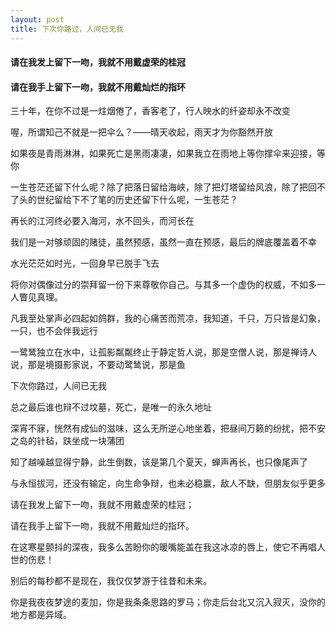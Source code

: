 ```yaml
---
layout: post
title: 下次你路过，人间已无我
---
```

#### 请在我发上留下一吻，我就不用戴虚荣的桂冠
#### 请在我手上留下一吻，我就不用戴灿烂的指环
<!-- more -->
三十年，在你不过是一炷烟倦了，香客老了，行人映水的纤姿却永不改变               

喔，所谓知己不就是一把伞么？——晴天收起，雨天才为你豁然开放               

如果夜是青雨淋淋，如果死亡是黑雨凄凄，如果我立在雨地上等你撑伞来迎接，等你               

一生苍茫还留下什么呢？除了把落日留给海峡，除了把灯塔留给风浪，除了把回不了头的世纪留给下不了笔的历史还留下什么呢，一生苍茫？               

再长的江河终必要入海河，水不回头，而河长在

我们是一对够顽固的赌徒，虽然预感，虽然一直在预感，最后的牌底覆盖着不幸               

水光茫茫如时光，一回身早已脱手飞去               

将你对偶像过分的崇拜留一份下来尊敬你自己。与其多一个虚伪的权威，不如多一人瞥见真理。               

凡我至处掌声必四起如鸽群，我的心痛苦而荒凉，我知道，千只，万只皆是幻象，一只，也不会伴我远行               

一鹭鸶独立在水中，让孤影粼粼终止于静定哲人说，那是空僧人说，那是禅诗人说，那是境摄影家说，不要动鹭鸶说，那是鱼

下次你路过，人间已无我               

总之最后谁也辩不过坟墓，死亡，是唯一的永久地址               

深宵不寐，恍然有成仙的滋味，这么无所逆心地坐着，把昼间万籁的纷扰，把不安之岛的针毡，趺坐成一块蒲团               

知了越噪越显得宁静，此生倒数，该是第几个夏天，蝉声再长，也只像尾声了               

与永恒拔河，还没有输定，向生命争辩，也未必稳赢，敌人不缺，但朋友似乎更多               

请在我发上留下一吻，我就不用戴虚荣的桂冠；               

请在我手上留下一吻，我就不用戴灿烂的指环。               

在这寒星颤抖的深夜，我多么苦盼你的暖嘴能盖在我这冰凉的唇上，使它不再唱人世的伤悲！               

别后的每秒都不是现在，我仅仅梦游于往昔和未来。               

你是我夜夜梦途的麦加，你是我条条思路的罗马；你走后台北又沉入寂灭，没你的地方都是异域。